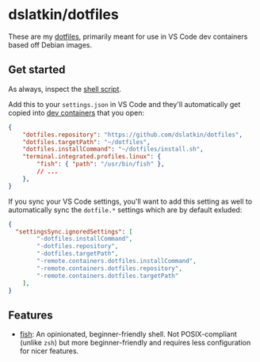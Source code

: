 # dslatkin/dotfiles

These are my [dotfiles](https://dotfiles.github.io/), primarily meant for use in
VS Code dev containers based off Debian images.

## Get started

As always, inspect the [shell script](install.sh).

Add this to your `settings.json` in VS Code and they'll automatically
get copied into [dev containers](https://code.visualstudio.com/docs/remote/containers)
that you open:

```json
{
    "dotfiles.repository": "https://github.com/dslatkin/dotfiles",
    "dotfiles.targetPath": "~/dotfiles",
    "dotfiles.installCommand": "~/dotfiles/install.sh",
    "terminal.integrated.profiles.linux": {
        "fish": { "path": "/usr/bin/fish" },
        // ...
    },
}
```

If you sync your VS Code settings, you'll want to add this setting as well
to automatically sync the `dotfile.*` settings which are by default exluded:

```json
{
  "settingsSync.ignoredSettings": [
        "-dotfiles.installCommand",
        "-dotfiles.repository",
        "-dotfiles.targetPath",
        "-remote.containers.dotfiles.installCommand",
        "-remote.containers.dotfiles.repository",
        "-remote.containers.dotfiles.targetPath"
    ],
}
```

## Features

-   [fish](https://fishshell.com/): An opinionated, beginner-friendly shell. Not
    POSIX-compliant (unlike `zsh`) but more beginner-friendly and requires
    less configuration for nicer features.
